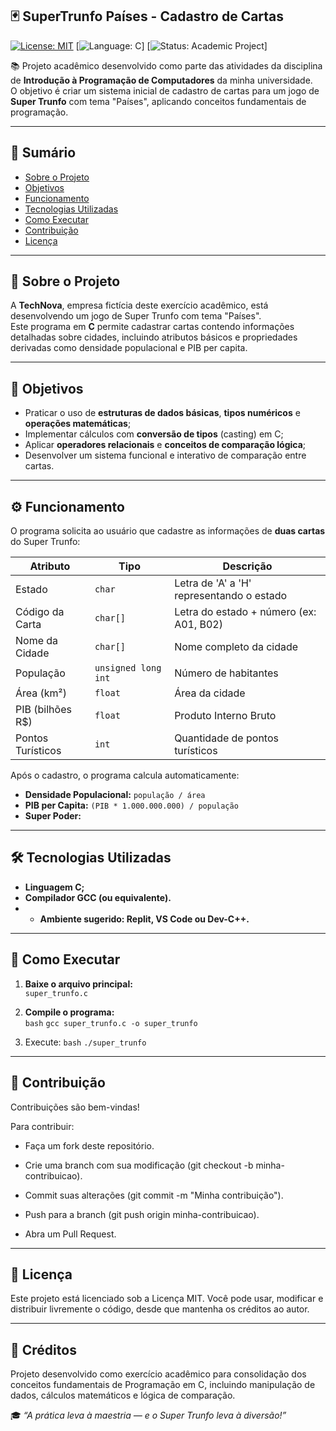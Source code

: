## 🃏 SuperTrunfo Países - Cadastro de Cartas

[![License: MIT](https://img.shields.io/badge/License-MIT-green.svg)](https://opensource.org/licenses/MIT)
[![Language: C](https://img.shields.io/badge/Linguagem-C-blue.svg)]
[![Status: Academic Project](https://img.shields.io/badge/Status-Academic%20Project-orange.svg)]

📚 Projeto acadêmico desenvolvido como parte das atividades da disciplina de **Introdução à Programação de Computadores** da minha universidade.  
O objetivo é criar um sistema inicial de cadastro de cartas para um jogo de **Super Trunfo** com tema "Países", aplicando conceitos fundamentais de programação.

---

## 📖 Sumário
- [Sobre o Projeto](#-sobre-o-projeto)  
- [Objetivos](#-objetivos)  
- [Funcionamento](#-funcionamento)  
- [Tecnologias Utilizadas](#-tecnologias-utilizadas)  
- [Como Executar](#-como-executar)  
- [Contribuição](#-contribuição)  
- [Licença](#-licença)  

---

## 📌 Sobre o Projeto

A **TechNova**, empresa fictícia deste exercício acadêmico, está desenvolvendo um jogo de Super Trunfo com tema "Países".  
Este programa em **C** permite cadastrar cartas contendo informações detalhadas sobre cidades, incluindo atributos básicos e propriedades derivadas como densidade populacional e PIB per capita.

---

## 🎯 Objetivos  

- Praticar o uso de **estruturas de dados básicas**, **tipos numéricos** e **operações matemáticas**;  
- Implementar cálculos com **conversão de tipos** (casting) em C;  
- Aplicar **operadores relacionais** e **conceitos de comparação lógica**;  
- Desenvolver um sistema funcional e interativo de comparação entre cartas.  

---

## ⚙️ Funcionamento  

O programa solicita ao usuário que cadastre as informações de **duas cartas** do Super Trunfo:  

| Atributo | Tipo | Descrição |
|-----------|------|-----------|
| Estado | `char` | Letra de 'A' a 'H' representando o estado |
| Código da Carta | `char[]` | Letra do estado + número (ex: A01, B02) |
| Nome da Cidade | `char[]` | Nome completo da cidade |
| População | `unsigned long int` | Número de habitantes |
| Área (km²) | `float` | Área da cidade |
| PIB (bilhões R$) | `float` | Produto Interno Bruto |
| Pontos Turísticos | `int` | Quantidade de pontos turísticos |

Após o cadastro, o programa calcula automaticamente:

- **Densidade Populacional:** `população / área`  
- **PIB per Capita:** `(PIB * 1.000.000.000) / população`  
- **Super Poder:**  

---

## 🛠 Tecnologias Utilizadas

- **Linguagem C;**  
- **Compilador GCC (ou equivalente).**
- - **Ambiente sugerido: Replit, VS Code ou Dev-C++.**  

---

## 🚀 Como Executar  

1. **Baixe o arquivo principal:**  
   `super_trunfo.c`

2. **Compile o programa:**  
   ```bash```
   ```gcc super_trunfo.c -o super_trunfo```
3. Execute:
```bash```
`./super_trunfo`

---

## 🤝 Contribuição

Contribuições são bem-vindas!

Para contribuir:

- Faça um fork deste repositório.

- Crie uma branch com sua modificação (git checkout -b minha-contribuicao).

- Commit suas alterações (git commit -m "Minha contribuição").

- Push para a branch (git push origin minha-contribuicao).

- Abra um Pull Request.
  
---

## 📜 Licença
Este projeto está licenciado sob a Licença MIT.
Você pode usar, modificar e distribuir livremente o código, desde que mantenha os créditos ao autor.

---

## 🧩 Créditos

Projeto desenvolvido como exercício acadêmico para consolidação dos conceitos fundamentais de Programação em C,
incluindo manipulação de dados, cálculos matemáticos e lógica de comparação.

🎓 _“A prática leva à maestria — e o Super Trunfo leva à diversão!”_
